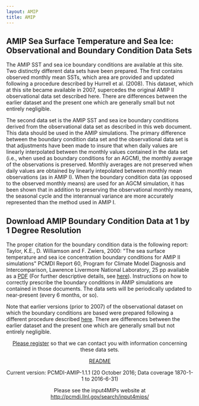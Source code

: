 ```yaml
---
layout: AMIP
title: AMIP
---
```


<h2>AMIP Sea Surface Temperature and Sea Ice:<br>
Observational and Boundary Condition Data Sets</h2>

The AMIP SST and sea ice boundary conditions are available at this site. Two distinctly different data sets have been prepared. The first contains observed monthly mean SSTs, which area are provided and updated following a procedure described by Hurrell et al. (2008). This dataset, which at this site became available in 2007, supercedes the original AMIP II observational data set described here. There are differences between the earlier dataset and the present one which are generally small but not entirely negligible.

The second data set is the AMIP SST and sea ice boundary conditions derived from the observational data set as described in this web document. This data should be used in the AMIP simulations. The primary difference between the boundary condition data set and the observational data set is that adjustments have been made to insure that when daily values are linearly interpolated between the monthly values contained in the data set (i.e., when used as boundary conditions for an AGCM), the monthly average of the observations is preserved. Monthly averages are not preserved when daily values are obtained by linearly intepolated between monthly mean observations (as in AMIP I). When the boundary condition data (as opposed to the observed monthly means) are used for an AGCM simulation, it has been shown that in addition to preserving the observational monthly means, the seasonal cycle and the interannual variance are more accurately represented than the method used in AMIP I.


## Download AMIP Boundary Condition Data at 1 by 1 Degree Resolution

The proper citation for the boundary condition data is the following report: Taylor, K.E., D. Williamson and F. Zwiers, 2000: "The sea surface temperature and sea ice concentration boundary conditions for AMIP II simulations" PCMDI Report 60, Program for Climate Model Diagnosis and Intercomparison, Lawrence Livermore National Laboratory, 25 pp available as a [PDF](http://www-pcmdi.llnl.gov/publications/pdf/60.pdf) (For further descriptive details, see [here]({{site.baseurl}}/projects/amip/details/index.html)). Instructions on how to correctly prescribe the boundary conditions in AMIP simulations are contained in those documents. The data sets will be periodically updated to near-present (every 6 months, or so).

Note that earlier versions (prior to 2007) of the observational dataset on which the boundary conditions are based were prepared following a different procedure described [here]({{site.baseurl}}/projects/amip/amip2/index.html ). There are differences between the earlier dataset and the present one which are generally small but not entirely negligible.

<center> 
<p><a href="http://www-pcmdi.llnl.gov/projects/amip/AMIP2EXPDSN/BCS/bcsregist.html">Please register</a> so that we can contact you with information concerning these data sets.</p>
<p><a href="http://www-pcmdi.llnl.gov/projects/amip/AMIP2EXPDSN/BCS/amipbc_dwnld_files/360x180/v1.0.0/nc/readme_nc">README</a></p>
<p>Current version: PCMDI-AMIP-1.1.1 (20 October 2016; Data coverage 1870-1-1 to 2016-6-31)</p>
<p>Please see the input4MIPs website at <a href="https://pcmdi.llnl.gov/search/input4mips/" target="_blank">http://pcmdi.llnl.gov/search/input4mips/</a></p>
</center>


















